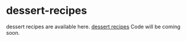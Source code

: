 # dessert-recipes
dessert recipes are available here. <a href="https://metavideos.com/video/66739836/4-dessert-recipes-in-just-1-minute">dessert recipes</a>
Code will be coming soon.

